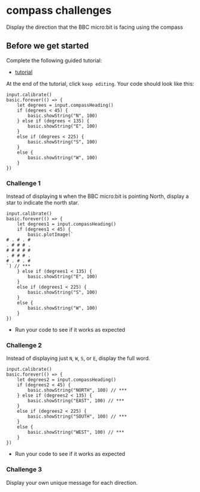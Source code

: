 # compass challenges

Display the direction that the BBC micro:bit is facing using the compass 

## Before we get started

Complete the following guided tutorial:

* [tutorial](/lessons/compass/tutorial)

At the end of the tutorial, click `keep editing`. Your code should look like this:

```
input.calibrate()
basic.forever(() => {
    let degrees = input.compassHeading()
    if (degrees < 45) {
        basic.showString("N", 100)
    } else if (degrees < 135) {
        basic.showString("E", 100)
    }
    else if (degrees < 225) {
        basic.showString("S", 100)
    }
    else {
        basic.showString("W", 100)
    }
})
```

### Challenge 1

Instead of displaying `N` when the BBC micro:bit is pointing North, display a star to indicate the north star.

```
input.calibrate()
basic.forever(() => {
    let degrees1 = input.compassHeading()
    if (degrees1 < 45) {
        basic.plotImage(`
# . # . #
. # # # .
# # # # #
. # # # .
# . # . #
`) // ***
    } else if (degrees1 < 135) {
        basic.showString("E", 100)
    }
    else if (degrees1 < 225) {
        basic.showString("S", 100)
    }
    else {
        basic.showString("W", 100)
    }
})
```

* Run your code to see if it works as expected

### Challenge 2

Instead of displaying just `N`, `W`, `S`, or `E`, display the full word.

```
input.calibrate()
basic.forever(() => {
    let degrees2 = input.compassHeading()
    if (degrees2 < 45) {
        basic.showString("NORTH", 100) // ***
    } else if (degrees2 < 135) {
        basic.showString("EAST", 100) // ***
    }
    else if (degrees2 < 225) {
        basic.showString("SOUTH", 100) // ***
    }
    else {
        basic.showString("WEST", 100) // ***
    }
})
```

* Run your code to see if it works as expected

### Challenge 3

Display your own unique message for each direction.

